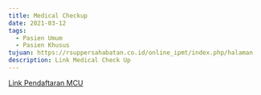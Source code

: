 ```yaml
---
title: Medical Checkup
date: 2021-03-12
tags:
  - Pasien Umum
  - Pasien Khusus
tujuan: https://rsuppersahabatan.co.id/online_ipmt/index.php/halaman
description: Link Medical Check Up
---
```


[Link Pendaftaran MCU](https://www.rsuppersahabatan.co.id/online_ipmt/index.php/halaman)
